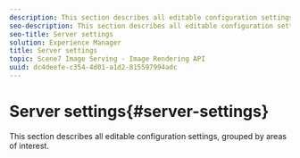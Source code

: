 ```yaml
---
description: This section describes all editable configuration settings, grouped by areas of interest.
seo-description: This section describes all editable configuration settings, grouped by areas of interest.
seo-title: Server settings
solution: Experience Manager
title: Server settings
topic: Scene7 Image Serving - Image Rendering API
uuid: dc4deefe-c354-4d01-a1d2-815597994adc
---
```


# Server settings{#server-settings}

This section describes all editable configuration settings, grouped by areas of interest.

